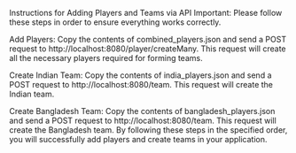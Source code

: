 Instructions for Adding Players and Teams via API
Important: Please follow these steps in order to ensure everything works correctly.

Add Players:
Copy the contents of combined_players.json and send a POST request to http://localhost:8080/player/createMany.
This request will create all the necessary players required for forming teams.

Create Indian Team:
Copy the contents of india_players.json and send a POST request to http://localhost:8080/team.
This request will create the Indian team.

Create Bangladesh Team:
Copy the contents of bangladesh_players.json and send a POST request to http://localhost:8080/team.
This request will create the Bangladesh team.
By following these steps in the specified order, you will successfully add players and create teams in your application.